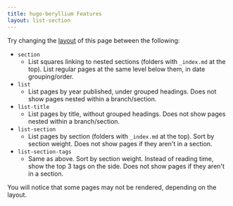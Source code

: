 ```yaml
---
title: hugo-beryllium Features
layout: list-section
---
```


Try changing the [layout](/features/theme-info/layouts) of this page between the following:

- `section`
    - List squares linking to nested sections (folders with `_index.md` at the top). List regular pages at the same level below them, in date grouping/order.
- `list`
    - List pages by year published, under grouped headings. Does not show pages nested within a branch/section.
- `list-title`
    - List pages by title, without grouped headings. Does not show pages nested within a branch/section.
- `list-section`
    - List pages by section (folders with `_index.md` at the top). Sort by section weight. Does not show pages if they aren't in a section.
- `list-section-tags`
    - Same as above. Sort by section weight. Instead of reading time, show the top 3 tags on the side. Does not show pages if they aren't in a section.

You will notice that some pages may not be rendered, depending on the layout.